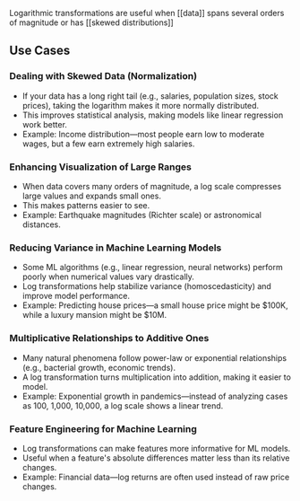 Logarithmic transformations are useful when [[data]] spans several orders of magnitude or has [[skewed distributions]]

## Use Cases
### Dealing with Skewed Data (Normalization)

- If your data has a long right tail (e.g., salaries, population sizes, stock prices), taking the logarithm makes it more normally distributed.
- This improves statistical analysis, making models like linear regression work better.
- Example: Income distribution—most people earn low to moderate wages, but a few earn extremely high salaries.

###  Enhancing Visualization of Large Ranges

- When data covers many orders of magnitude, a log scale compresses large values and expands small ones.
- This makes patterns easier to see.
- Example: Earthquake magnitudes (Richter scale) or astronomical distances.

###  Reducing Variance in Machine Learning Models

- Some ML algorithms (e.g., linear regression, neural networks) perform poorly when numerical values vary drastically.
- Log transformations help stabilize variance (homoscedasticity) and improve model performance.
- Example: Predicting house prices—a small house price might be $100K, while a luxury mansion might be $10M.

### Multiplicative Relationships to Additive Ones

- Many natural phenomena follow power-law or exponential relationships (e.g., bacterial growth, economic trends).
- A log transformation turns multiplication into addition, making it easier to model.
- Example: Exponential growth in pandemics—instead of analyzing cases as 100, 1,000, 10,000, a log scale shows a linear trend.

### Feature Engineering for Machine Learning

- Log transformations can make features more informative for ML models.
- Useful when a feature's absolute differences matter less than its relative changes.
- Example: Financial data—log returns are often used instead of raw price changes.